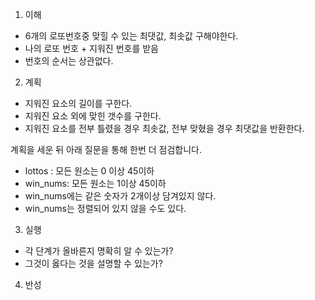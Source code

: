 1. 이해
- 6개의 로또번호중 맞힐 수 있는 최댓값, 최솟값 구해야한다.
- 나의 로또 번호 + 지워진 번호를 받음
- 번호의 순서는 상관없다.
2. 계획
- 지워진 요소의 길이를 구한다.
- 지워진 요소 외에 맞힌 갯수를 구한다.
- 지워진 요소를 전부 틀렸을 경우 최솟값, 전부 맞혔을 경우 최댓값을 반환한다.

계획을 세운 뒤 아래 질문을 통해 한번 더 점검합니다.

- lottos : 모든 원소는 0 이상 45이하
- win_nums: 모든 원소는 1이상 45이하
- win_nums에는 같은 숫자가 2개이상 담겨있지 않다.
- win_nums는 정렬되어 있지 않을 수도 있다.
3. 실행
- 각 단계가 올바른지 명확히 알 수 있는가?
- 그것이 옳다는 것을 설명할 수 있는가?
4. 반성